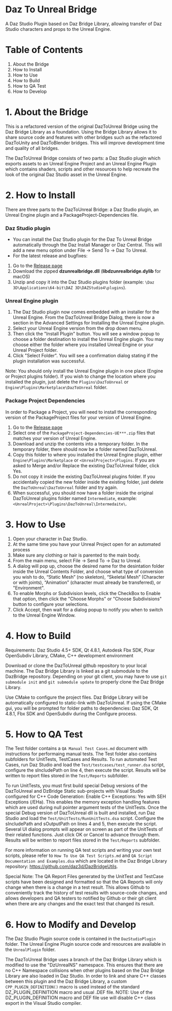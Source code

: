 # Daz To Unreal Bridge
A Daz Studio Plugin based on Daz Bridge Library, allowing transfer of Daz Studio characters and
props to the Unreal Engine.

# Table of Contents
1. About the Bridge
2. How to Install
3. How to Use
4. How to Build
5. How to QA Test
6. How to Develop


# 1. About the Bridge
This is a refactored version of the original DazToUnreal Bridge using the Daz Bridge Library as a foundation. Using the Bridge Library allows it to share source code and features with other bridges such as the refactored DazToUnity and DazToBlender bridges. This will improve development time and quality of all bridges.

The DazToUnreal Bridge consists of two parts: a Daz Studio plugin which exports assets to an Unreal Engine Project and an Unreal Engine Plugin which contains shaders, scripts and other resources to help recreate the look of the original Daz Studio asset in the Unreal Engine.


# 2. How to Install
There are three parts to the DazToUnreal Bridge: a Daz Studio plugin, an Unreal Engine plugin and a PackageProject-Dependencies file.

### Daz Studio plugin ###
- You can install the Daz Studio plugin for the Daz To Unreal Bridge automatically through the Daz Install Manager or Daz Central.  This will add a new menu option under File -> Send To -> Daz To Unreal.
- For the latest release and bugfixes:
1. Go to the [Release page](https://github.com/daz3d/DazToUnreal/releases)
2. Download the zipped **dzunrealbridge.dll** (**libdzunrealbridge.dylib** for macOS)
3. Unzip and copy it into the Daz Studio plugins folder (example: `\Daz 3D\Applications\64-bit\DAZ 3D\DAZStudio4\plugins`).

### Unreal Engine plugin ###
1. The Daz Studio plugin now comes embedded with an installer for the Unreal Engine.  From the DazToUnreal Bridge Dialog, there is now a section in the Advanced Settings for Installing the Unreal Engine plugin.
2. Select your Unreal Engine version from the drop down menu.
3. Then click the "Install Plugin" button.  You will see a window popup to choose a folder destination to install the Unreal Engine plugin.  You may choose either the folder where you installed Unreal Engine or your Unreal Project folder.
4. Click "Select Folder".  You will see a confirmation dialog stating if the plugin installation was successful.

Note: You should only install the Unreal Engine plugin in one place (Engine or Project plugins folder).  If you wish to change the location where you installed the plugin, just delete the `Plugins\DazToUnreal` or `Engine\Plugins\Marketplace\DazToUnreal` folder.

### Package Project Dependencies ###
In order to Package a Project, you will need to install the corresponding version of the PackageProject files for your version of Unreal Engine.
1. Go to the [Release page](https://github.com/daz3d/DazToUnreal/releases)
2. Select one of the `PackageProject-Dependencies-UE***.zip` files that matches your version of Unreal Engine.
3. Download and unzip the contents into a temporary folder.  In the temporary folder, there should now be a folder named DazToUnreal.
4. Copy this folder to where you installed the Unreal Engine plugin, either `Engine\Plugins\Marketplace` or `<UnrealProject>\Plugins`.  If you are asked to Merge and/or Replace the existing DazToUnreal folder, click Yes.  
5. Do not copy it inside the existing DazToUnreal plugins folder.  If you accidentally copied the new folder inside the existing folder, just delete the `DazToUnreal\DazToUnreal` folder and try again.
6. When successful, you should now have a folder inside the original DazToUnreal plugins folder named `Intermediate`, example: `<UnrealProject>\Plugins\DazToUnreal\Intermedaite\`.


# 3. How to Use
1. Open your character in Daz Studio.
2. At the same time you have your Unreal Project open for an automated process
3. Make sure any clothing or hair is parented to the main body.
4. From the main menu, select File -> Send To -> Daz to Unreal.
5. A dialog will pop up, choose the desired name for the desintation folder inside the Unreal Contents Folder, and choose what type of conversion you wish to do, “Static Mesh” (no skeleton), “Skeletal Mesh” (Character or with joints), “Animation” (character must already be transferred), or "Environment".
6. To enable Morphs or Subdivision levels, click the CheckBox to Enable that option, then click the "Choose Morphs" or "Choose Subdivisions" button to configure your selections.
7. Click Accept, then wait for a dialog popup to notify you when to switch to the Unreal Engine Window.


# 4. How to Build
Requirements: Daz Studio 4.5+ SDK, Qt 4.8.1, Autodesk Fbx SDK, Pixar OpenSubdiv Library, CMake, C++ development environment

Download or clone the DazToUnreal github repository to your local machine. The Daz Bridge Library is linked as a git submodule to the DazBridge repository. Depending on your git client, you may have to use `git submodule init` and `git submodule update` to properly clone the Daz Bridge Library.

Use CMake to configure the project files. Daz Bridge Library will be automatically configured to static-link with DazToUnreal. If using the CMake gui, you will be prompted for folder paths to dependencies: Daz SDK, Qt 4.8.1, Fbx SDK and OpenSubdiv during the Configure process.


# 5. How to QA Test
The Test folder contains a `QA Manual Test Cases.md` document with instructions for performaing manual tests.  The Test folder also contains subfolders for UnitTests, TestCases and Results. To run automated Test Cases, run Daz Studio and load the `Test/testcases/test_runner.dsa` script, configure the sIncludePath on line 4, then execute the script. Results will be written to report files stored in the `Test/Reports` subfolder.

To run UnitTests, you must first build special Debug versions of the DazToUnreal and DzBridge Static sub-projects with Visual Studio configured for C++ Code Generation: Enable C++ Exceptions: Yes with SEH Exceptions (/EHa). This enables the memory exception handling features which are used during null pointer argument tests of the UnitTests. Once the special Debug version of DazToUnreal dll is built and installed, run Daz Studio and load the `Test/UnitTests/RunUnitTests.dsa` script. Configure the sIncludePath and sOutputPath on lines 4 and 5, then execute the script. Several UI dialog prompts will appear on screen as part of the UnitTests of their related functions. Just click OK or Cancel to advance through them. Results will be written to report files stored in the `Test/Reports` subfolder.

For more information on running QA test scripts and writing your own test scripts, please refer to `How To Use QA Test Scripts.md` and `QA Script Documentation and Examples.dsa` which are located in the Daz Bridge Library repository: https://github.com/daz3d/DazBridgeUtils.

Special Note: The QA Report Files generated by the UnitTest and TestCase scripts have been designed and formatted so that the QA Reports will only change when there is a change in a test result.  This allows Github to conveniently track the history of test results with source-code changes, and allows developers and QA testers to notified by Github or their git client when there are any changes and the exact test that changed its result.

# 6. How to Modify and Develop
The Daz Studio Plugin source code is contained in the `DazStudioPlugin` folder. The Unreal Engine Plugin source code and resources are available in the `UnrealPlugin` folder.

The DazToUnreal Bridge uses a branch of the Daz Bridge Library which is modified to use the "DzUnrealNS" namespace. This ensures that there are no C++ Namespace collisions when other plugins based on the Daz Bridge Library are also loaded in Daz Studio. In order to link and share C++ classes between this plugin and the Daz Bridge Library, a custom `CPP_PLUGIN_DEFINITION()` macro is used instead of the standard DZ_PLUGIN_DEFINITION macro and usual .DEF file. NOTE: Use of the DZ_PLUGIN_DEFINITION macro and DEF file use will disable C++ class export in the Visual Studio compiler.
